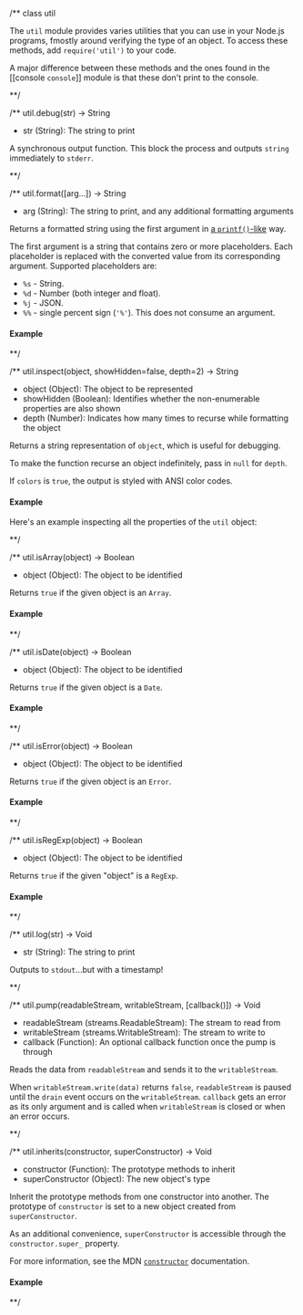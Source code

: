 /**
class util


The `util` module provides varies utilities that you can use in your Node.js programs, fmostly around verifying the type of an object. To access these methods, add `require('util')` to your code.

A major difference between these methods and the ones found in the [[console `console`]] module is that these don't print to the console.

**/

/**
util.debug(str) -> String
- str (String):  The string to print

A synchronous output function. This block the process and outputs `string` immediately to `stderr`.


**/ 


/**
util.format([arg...]) -> String
- arg (String):  The string to print, and any additional formatting arguments

Returns a formatted string using the first argument in [a `printf()`-like](http://en.wikipedia.org/wiki/Printf_format_string#Format_placeholders) way.

The first argument is a string that contains zero or more placeholders. Each placeholder is replaced with the converted value from its corresponding argument. Supported placeholders are:

* `%s` - String.
* `%d` - Number (both integer and float).
* `%j` - JSON.
* `%%` - single percent sign (`'%'`). This does not consume an argument.


#### Example

<script src='http://snippets.nodemanual.org/github.com/mattpardee/nodemanual.org-examples/nodejs_ref_guide/util/util.format.js?linestart=3&lineend=0&showlines=false' defer='defer'></script>
**/ 


/**
util.inspect(object, showHidden=false, depth=2) -> String
- object (Object):  The object to be represented
- showHidden (Boolean): Identifies whether the non-enumerable properties are also shown
- depth (Number): Indicates how many times to recurse while formatting the object

Returns a string representation of `object`, which is useful for debugging.

To make the function recurse an object indefinitely, pass in `null` for `depth`.

If `colors` is `true`, the output is styled with ANSI color codes.

#### Example

Here's an example inspecting all the properties of the `util` object:

<script src='http://snippets.nodemanual.org/github.com/mattpardee/nodemanual.org-examples/nodejs_ref_guide/util/util.inspect.js?linestart=3&lineend=0&showlines=false' defer='defer'></script>

**/ 


/**
util.isArray(object) -> Boolean
- object (Object):  The object to be identified

Returns `true` if the given object is an `Array`.

#### Example

<script src='http://snippets.nodemanual.org/github.com/mattpardee/nodemanual.org-examples/nodejs_ref_guide/util/util.isArray.js?linestart=3&lineend=0&showlines=false' defer='defer'></script>

**/ 


/**
util.isDate(object) -> Boolean
- object (Object):  The object to be identified

Returns `true` if the given object is a `Date`.

#### Example

<script src='http://snippets.nodemanual.org/github.com/mattpardee/nodemanual.org-examples/nodejs_ref_guide/util/util.isDate.js?linestart=3&lineend=0&showlines=false' defer='defer'></script>

**/ 


/**
util.isError(object) -> Boolean
- object (Object):  The object to be identified

Returns `true` if the given object is an `Error`.

#### Example

<script src='http://snippets.nodemanual.org/github.com/mattpardee/nodemanual.org-examples/nodejs_ref_guide/util/util.isError.js?linestart=3&lineend=0&showlines=false' defer='defer'></script>

**/ 


/**
util.isRegExp(object) -> Boolean
- object (Object):  The object to be identified

Returns `true` if the given "object" is a `RegExp`.

#### Example

<script src='http://snippets.nodemanual.org/github.com/mattpardee/nodemanual.org-examples/nodejs_ref_guide/util/util.isRegExp.js?linestart=3&lineend=0&showlines=false' defer='defer'></script>
    

**/ 


/**
util.log(str) -> Void
- str (String): The string to print

Outputs to `stdout`...but with a timestamp!

**/ 


/**
util.pump(readableStream, writableStream, [callback()]) -> Void
- readableStream (streams.ReadableStream): The stream to read from
- writableStream (streams.WritableStream): The stream to write to
- callback (Function):  An optional callback function once the pump is through

Reads the data from `readableStream` and sends it to the `writableStream`.

When `writableStream.write(data)` returns `false`, `readableStream` is paused until the `drain` event occurs on the `writableStream`. `callback` gets an error as its only argument and is called when `writableStream` is closed or when an error occurs.

**/ 


/** 
util.inherits(constructor, superConstructor) -> Void
- constructor (Function): The prototype methods to inherit
- superConstructor (Object): The new object's type

Inherit the prototype methods from one constructor into another. The prototype of `constructor` is set to a new object created from `superConstructor`.

As an additional convenience, `superConstructor` is accessible through the `constructor.super_` property.

For more information, see the MDN [`constructor`](https://developer.mozilla.org/en/Javascript/Reference/Global_Objects/Object/constructor) documentation.

#### Example

<script src='http://snippets.nodemanual.org/github.com/mattpardee/nodemanual.org-examples/nodejs_ref_guide/util/util.inherits.js?linestart=3&lineend=0&showlines=false' defer='defer'></script>


**/ 

